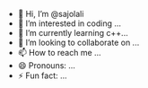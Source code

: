 - 👋 Hi, I’m @sajolali
- 👀 I’m interested in coding ...
- 🌱 I’m currently learning c++...
- 💞️ I’m looking to collaborate on ...
- 📫 How to reach me ...
- 😄 Pronouns: ...
- ⚡ Fun fact: ...

<!---
sajolali/sajolali is a ✨ special ✨ repository because its `README.md` (this file) appears on your GitHub profile.
You can click the Preview link to take a look at your changes.
--->
